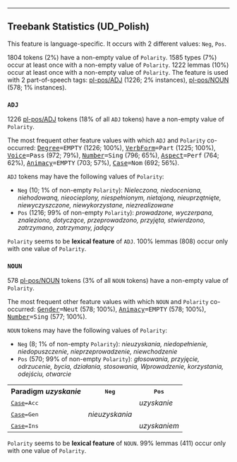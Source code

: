 

--------------------------------------------------------------------------------

## Treebank Statistics (UD_Polish)

This feature is language-specific.
It occurs with 2 different values: `Neg`, `Pos`.

1804 tokens (2%) have a non-empty value of `Polarity`.
1585 types (7%) occur at least once with a non-empty value of `Polarity`.
1222 lemmas (10%) occur at least once with a non-empty value of `Polarity`.
The feature is used with 2 part-of-speech tags: [pl-pos/ADJ]() (1226; 2% instances), [pl-pos/NOUN]() (578; 1% instances).

### `ADJ`

1226 [pl-pos/ADJ]() tokens (18% of all `ADJ` tokens) have a non-empty value of `Polarity`.

The most frequent other feature values with which `ADJ` and `Polarity` co-occurred: <tt><a href="Degree.html">Degree</a>=EMPTY</tt> (1226; 100%), <tt><a href="VerbForm.html">VerbForm</a>=Part</tt> (1225; 100%), <tt><a href="Voice.html">Voice</a>=Pass</tt> (972; 79%), <tt><a href="Number.html">Number</a>=Sing</tt> (796; 65%), <tt><a href="Aspect.html">Aspect</a>=Perf</tt> (764; 62%), <tt><a href="Animacy.html">Animacy</a>=EMPTY</tt> (703; 57%), <tt><a href="Case.html">Case</a>=Nom</tt> (692; 56%).

`ADJ` tokens may have the following values of `Polarity`:

* `Neg` (10; 1% of non-empty `Polarity`): <em>Nieleczona, niedoceniana, niehodowaną, nieocieplony, niespełnionym, nietajoną, nieuprzątnięte, niewyczyszczone, niewykorzystane, niezrealizowane</em>
* `Pos` (1216; 99% of non-empty `Polarity`): <em>prowadzone, wyczerpana, znaleziono, dotyczące, przeprowadzono, przyjęta, stwierdzono, zatrzymano, zatrzymany, jadący</em>

`Polarity` seems to be **lexical feature** of `ADJ`. 100% lemmas (808) occur only with one value of `Polarity`.

### `NOUN`

578 [pl-pos/NOUN]() tokens (3% of all `NOUN` tokens) have a non-empty value of `Polarity`.

The most frequent other feature values with which `NOUN` and `Polarity` co-occurred: <tt><a href="Gender.html">Gender</a>=Neut</tt> (578; 100%), <tt><a href="Animacy.html">Animacy</a>=EMPTY</tt> (578; 100%), <tt><a href="Number.html">Number</a>=Sing</tt> (577; 100%).

`NOUN` tokens may have the following values of `Polarity`:

* `Neg` (8; 1% of non-empty `Polarity`): <em>nieuzyskania, niedopełnienie, niedopuszczenie, nieprzeprowadzenie, niewchodzenie</em>
* `Pos` (570; 99% of non-empty `Polarity`): <em>głosowania, przyjęcie, odrzucenie, bycia, działania, stosowania, Wprowadzenie, korzystania, odejściu, otwarcie</em>

<table>
  <tr><th>Paradigm <i>uzyskanie</i></th><th><tt>Neg</tt></th><th><tt>Pos</tt></th></tr>
  <tr><td><tt><a href="Case.html">Case</a>=Acc</tt></td><td></td><td><em>uzyskanie</em></td></tr>
  <tr><td><tt><a href="Case.html">Case</a>=Gen</tt></td><td><em>nieuzyskania</em></td><td></td></tr>
  <tr><td><tt><a href="Case.html">Case</a>=Ins</tt></td><td></td><td><em>uzyskaniem</em></td></tr>
</table>

`Polarity` seems to be **lexical feature** of `NOUN`. 99% lemmas (411) occur only with one value of `Polarity`.

